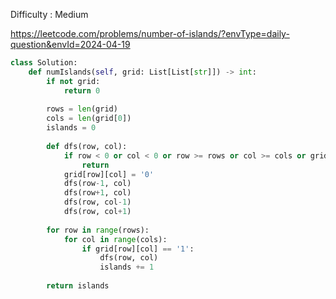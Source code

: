 Difficulty : Medium 

https://leetcode.com/problems/number-of-islands/?envType=daily-question&envId=2024-04-19

```python
class Solution:
    def numIslands(self, grid: List[List[str]]) -> int:
        if not grid:
            return 0
        
        rows = len(grid)
        cols = len(grid[0])
        islands = 0
        
        def dfs(row, col):
            if row < 0 or col < 0 or row >= rows or col >= cols or grid[row][col] != '1':
                return
            grid[row][col] = '0'
            dfs(row-1, col)
            dfs(row+1, col)
            dfs(row, col-1)
            dfs(row, col+1)
        
        for row in range(rows):
            for col in range(cols):
                if grid[row][col] == '1':
                    dfs(row, col)
                    islands += 1
        
        return islands
```
